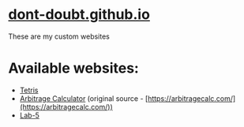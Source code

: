 # [dont-doubt.github.io](https://dont-doubt.github.io)
These are my custom websites

# Available websites:
* [Tetris](https://dont-doubt.github.io/tetris)
* [Arbitrage Calculator](https://dont-doubt.github.io/arbitrage) (original source - [https://arbitragecalc.com/](https://arbitragecalc.com/))
* [Lab-5](https://dont-doubt.github.io/lab-5)